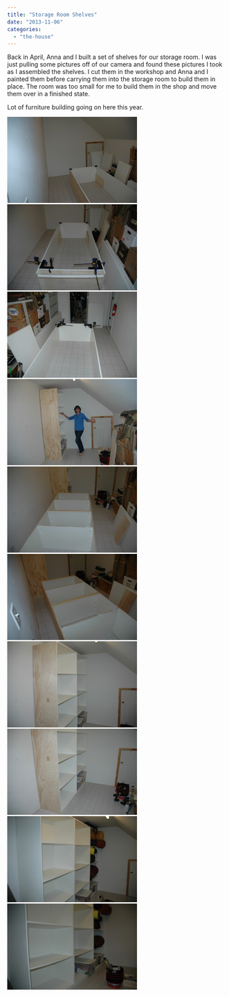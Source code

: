 ```yaml
---
title: "Storage Room Shelves"
date: "2013-11-06"
categories: 
  - "the-house"
---
```


Back in April, Anna and I built a set of shelves for our storage room. I was just pulling some pictures off of our camera and found these pictures I took as I assembled the shelves. I cut them in the workshop and Anna and I painted them before carrying them into the storage room to build them in place. The room was too small for me to build them in the shop and move them over in a finished state.

Lot of furniture building going on here this year.

[![Storage Room Shelves 1](images/Storage-Room-Shelves-1-300x199.jpg)](http://www.thewargos.com/wp-content/uploads/2013/11/Storage-Room-Shelves-1.jpg) [![Storage Room Shelves 2](images/Storage-Room-Shelves-2-300x199.jpg)](http://www.thewargos.com/wp-content/uploads/2013/11/Storage-Room-Shelves-2.jpg) [![Storage Room Shelves 3](images/Storage-Room-Shelves-3-300x199.jpg)](http://www.thewargos.com/wp-content/uploads/2013/11/Storage-Room-Shelves-3.jpg) [![Storage Room Shelves 4](images/Storage-Room-Shelves-4-300x199.jpg)](http://www.thewargos.com/wp-content/uploads/2013/11/Storage-Room-Shelves-4.jpg) [![Storage Room Shelves 5](images/Storage-Room-Shelves-5-300x199.jpg)](http://www.thewargos.com/wp-content/uploads/2013/11/Storage-Room-Shelves-5.jpg) [![Storage Room Shelves 6](images/Storage-Room-Shelves-6-300x199.jpg)](http://www.thewargos.com/wp-content/uploads/2013/11/Storage-Room-Shelves-6.jpg) [![Storage Room Shelves 7](images/Storage-Room-Shelves-7-300x199.jpg)](http://www.thewargos.com/wp-content/uploads/2013/11/Storage-Room-Shelves-7.jpg) [![Storage Room Shelves 8](images/Storage-Room-Shelves-8-300x199.jpg)](http://www.thewargos.com/wp-content/uploads/2013/11/Storage-Room-Shelves-8.jpg) [![Storage Room Shelves 9](images/Storage-Room-Shelves-9-300x199.jpg)](http://www.thewargos.com/wp-content/uploads/2013/11/Storage-Room-Shelves-9.jpg) [![Storage Room Shelves 10](images/Storage-Room-Shelves-10-300x199.jpg)](http://www.thewargos.com/wp-content/uploads/2013/11/Storage-Room-Shelves-10.jpg)
